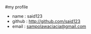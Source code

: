#my profile

* name : said123
* github : http://github.com/said123
* email : sampolawaciacia@gmail.com